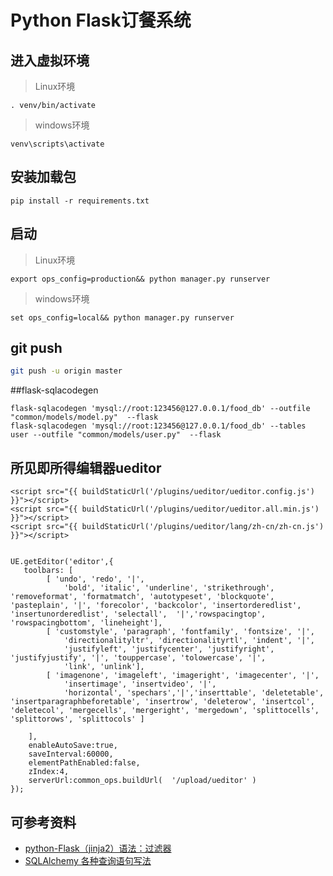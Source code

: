 Python Flask订餐系统
=====================
## 进入虚拟环境
> Linux环境

    . venv/bin/activate
> windows环境

    venv\scripts\activate
## 安装加载包
    pip install -r requirements.txt
## 启动
> Linux环境
    
    export ops_config=production&& python manager.py runserver
> windows环境

    set ops_config=local&& python manager.py runserver 
## git push
```bash
git push -u origin master
```
##flask-sqlacodegen

    flask-sqlacodegen 'mysql://root:123456@127.0.0.1/food_db' --outfile "common/models/model.py"  --flask
    flask-sqlacodegen 'mysql://root:123456@127.0.0.1/food_db' --tables user --outfile "common/models/user.py"  --flask

## 所见即所得编辑器ueditor

    <script src="{{ buildStaticUrl('/plugins/ueditor/ueditor.config.js') }}"></script>
    <script src="{{ buildStaticUrl('/plugins/ueditor/ueditor.all.min.js') }}"></script>
    <script src="{{ buildStaticUrl('/plugins/ueditor/lang/zh-cn/zh-cn.js') }}"></script>


    UE.getEditor('editor',{
       toolbars: [
            [ 'undo', 'redo', '|',
                'bold', 'italic', 'underline', 'strikethrough', 'removeformat', 'formatmatch', 'autotypeset', 'blockquote', 'pasteplain', '|', 'forecolor', 'backcolor', 'insertorderedlist', 'insertunorderedlist', 'selectall',  '|','rowspacingtop', 'rowspacingbottom', 'lineheight'],
            [ 'customstyle', 'paragraph', 'fontfamily', 'fontsize', '|',
                'directionalityltr', 'directionalityrtl', 'indent', '|',
                'justifyleft', 'justifycenter', 'justifyright', 'justifyjustify', '|', 'touppercase', 'tolowercase', '|',
                'link', 'unlink'],
            [ 'imagenone', 'imageleft', 'imageright', 'imagecenter', '|',
                'insertimage', 'insertvideo', '|',
                'horizontal', 'spechars','|','inserttable', 'deletetable', 'insertparagraphbeforetable', 'insertrow', 'deleterow', 'insertcol', 'deletecol', 'mergecells', 'mergeright', 'mergedown', 'splittocells', 'splittorows', 'splittocols' ]

        ],
        enableAutoSave:true,
        saveInterval:60000,
        elementPathEnabled:false,
        zIndex:4,
        serverUrl:common_ops.buildUrl(  '/upload/ueditor' )
    });



## 可参考资料
* [python-Flask（jinja2）语法：过滤器](https://www.jianshu.com/p/3127ac233518)
* [SQLAlchemy 各种查询语句写法](https://wxnacy.com/2017/08/14/python-2017-08-14-sqlalchemy-filter/)

